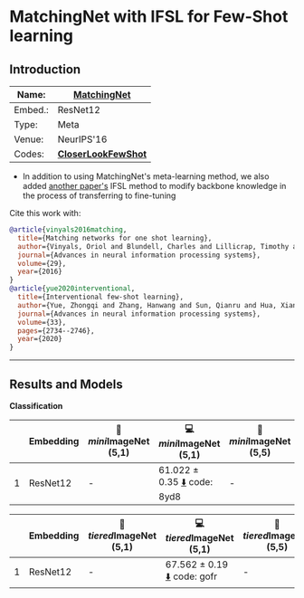 # MatchingNet with IFSL for Few-Shot learning
## Introduction
| Name:    | [MatchingNet](https://arxiv.org/abs/1606.04080)                          |
|----------|-------------------------------|
| Embed.:  | ResNet12 |
| Type:    | Meta       |
| Venue:   | NeurIPS'16                      |
| Codes:   | [**CloserLookFewShot**](https://github.com/gitabcworld/MatchingNetworks)|

+ In addition to using MatchingNet's meta-learning method, we also added [another paper's](https://proceedings.neurips.cc/paper/2020/hash/1cc8a8ea51cd0adddf5dab504a285915-Abstract.html) IFSL method to modify backbone knowledge in the process of transferring to fine-tuning

Cite this work with:
```bibtex
@article{vinyals2016matching,
  title={Matching networks for one shot learning},
  author={Vinyals, Oriol and Blundell, Charles and Lillicrap, Timothy and Wierstra, Daan and others},
  journal={Advances in neural information processing systems},
  volume={29},
  year={2016}
}
@article{yue2020interventional,
  title={Interventional few-shot learning},
  author={Yue, Zhongqi and Zhang, Hanwang and Sun, Qianru and Hua, Xian-Sheng},
  journal={Advances in neural information processing systems},
  volume={33},
  pages={2734--2746},
  year={2020}
}
```
---
## Results and Models

**Classification**

|   | Embedding | :book: *mini*ImageNet (5,1) | :computer: *mini*ImageNet (5,1) | :book:*mini*ImageNet (5,5) | :computer: *mini*ImageNet (5,5) | :memo: Comments  |
|---|-----------|--------------------|--------------------|--------------------|--------------------|---|
| 1 | ResNet12 | - | 61.022 ± 0.35 [:arrow_down:](https://pan.baidu.com/s/1Ze56sk_3pCI4v7sq6HL2PA) code: 8yd8 | - |  75.051 ± 0.30 [:arrow_down:](https://pan.baidu.com/s/1WoCT34hWURGOKbRJ4CFjUQ ) code: 28lr | Table2 |

|   | Embedding | :book: *tiered*ImageNet (5,1) | :computer: *tiered*ImageNet (5,1) | :book:*tiered*ImageNet (5,5) | :computer: *tiered*ImageNet (5,5) | :memo: Comments  |
|---|-----------|--------------------|--------------------|--------------------|--------------------|---|
| 1 | ResNet12 | - | 67.562 ± 0.19 [:arrow_down:](https://pan.baidu.com/s/1oSdllUS-Juo-f77WWtzXig) code: gofr | - | 81.85 ± 0.21 [:arrow_down:](https://pan.baidu.com/s/1a8VSRX2XdVojTi3H7ulQ1g ) code: kx9m | Table.2 |

